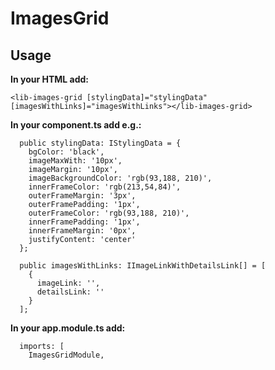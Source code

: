 # ImagesGrid

## Usage

**In your HTML add:**
```
<lib-images-grid [stylingData]="stylingData" [imagesWithLinks]="imagesWithLinks"></lib-images-grid>
```

**In your component.ts add e.g.:**
```
  public stylingData: IStylingData = {
    bgColor: 'black',
    imageMaxWith: '10px',
    imageMargin: '10px',
    imageBackgroundColor: 'rgb(93,188, 210)',
    innerFrameColor: 'rgb(213,54,84)',
    outerFrameMargin: '3px',
    outerFramePadding: '1px',
    outerFrameColor: 'rgb(93,188, 210)',
    innerFramePadding: '1px',
    innerFrameMargin: '0px',
    justifyContent: 'center'
  };

  public imagesWithLinks: IImageLinkWithDetailsLink[] = [
    {
      imageLink: '',
      detailsLink: ''
    }
  ];
```

**In your app.module.ts add:**  
```
  imports: [
    ImagesGridModule,
```

